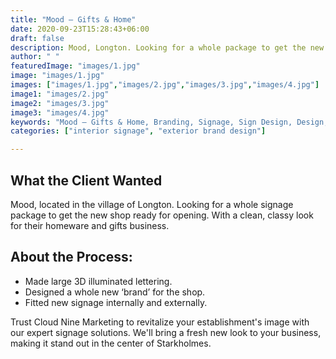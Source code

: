 ```yaml
---
title: "Mood – Gifts & Home"
date: 2020-09-23T15:28:43+06:00
draft: false
description: Mood, Longton. Looking for a whole package to get the new shop ready for opening. With a clean, classy look.
author: " "
featuredImage: "images/1.jpg"
image: "images/1.jpg"
images: ["images/1.jpg","images/2.jpg","images/3.jpg","images/4.jpg"]
image1: "images/2.jpg"
image2: "images/3.jpg"
image3: "images/4.jpg"
keywords: "Mood – Gifts & Home, Branding, Signage, Sign Design, Design, interior signage, exterior design"
categories: ["interior signage", "exterior brand design"]

---
```

## What the Client Wanted
Mood, located in the village of Longton. Looking for a whole signage package to get the new shop ready for opening. With a clean, classy look for their homeware and gifts business.

## About the Process:
- Made large 3D illuminated lettering.
- Designed a whole new ‘brand’ for the shop.
- Fitted new signage internally and externally.


Trust Cloud Nine Marketing to revitalize your establishment's image with our expert signage solutions. We'll bring a fresh new look to your business, making it stand out in the center of Starkholmes.

